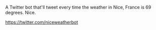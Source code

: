A Twitter bot that'll tweet every time the weather in Nice, France is 69 degrees.  Nice.

https://twitter.com/niceweatherbot
